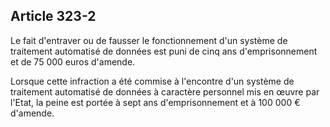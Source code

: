Article 323-2
----
Le fait d'entraver ou de fausser le fonctionnement d'un système de traitement
automatisé de données est puni de cinq ans d'emprisonnement et de 75 000 euros
d'amende.

Lorsque cette infraction a été commise à l'encontre d'un système de traitement
automatisé de données à caractère personnel mis en œuvre par l'Etat, la peine
est portée à sept ans d'emprisonnement et à 100 000 € d'amende.
